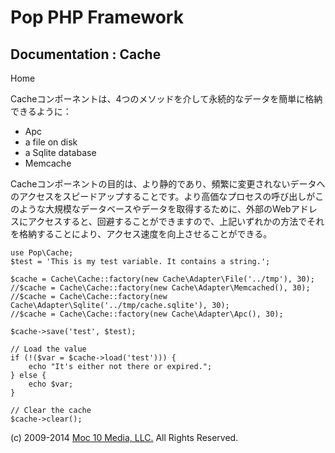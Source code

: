 Pop PHP Framework
=================

Documentation : Cache
---------------------

Home

Cacheコンポーネントは、4つのメソッドを介して永続的なデータを簡単に格納できるように：

-   Apc
-   a file on disk
-   a Sqlite database
-   Memcache

Cacheコンポーネントの目的は、より静的であり、頻繁に変更されないデータへのアクセスをスピードアップすることです。より高価なプロセスの呼び出しがこのような大規模なデータベースやデータを取得するために、外部のWebアドレスにアクセスすると、回避することができますので、上記いずれかの方法でそれを格納することにより、アクセス速度を向上させることができる。

    use Pop\Cache;
    $test = 'This is my test variable. It contains a string.';

    $cache = Cache\Cache::factory(new Cache\Adapter\File('../tmp'), 30);
    //$cache = Cache\Cache::factory(new Cache\Adapter\Memcached(), 30);
    //$cache = Cache\Cache::factory(new Cache\Adapter\Sqlite('../tmp/cache.sqlite'), 30);
    //$cache = Cache\Cache::factory(new Cache\Adapter\Apc(), 30);

    $cache->save('test', $test);

    // Load the value
    if (!($var = $cache->load('test'))) {
        echo "It's either not there or expired.";
    } else {
        echo $var;
    }

    // Clear the cache
    $cache->clear();

\(c) 2009-2014 [Moc 10 Media, LLC.](http://www.moc10media.com) All
Rights Reserved.

